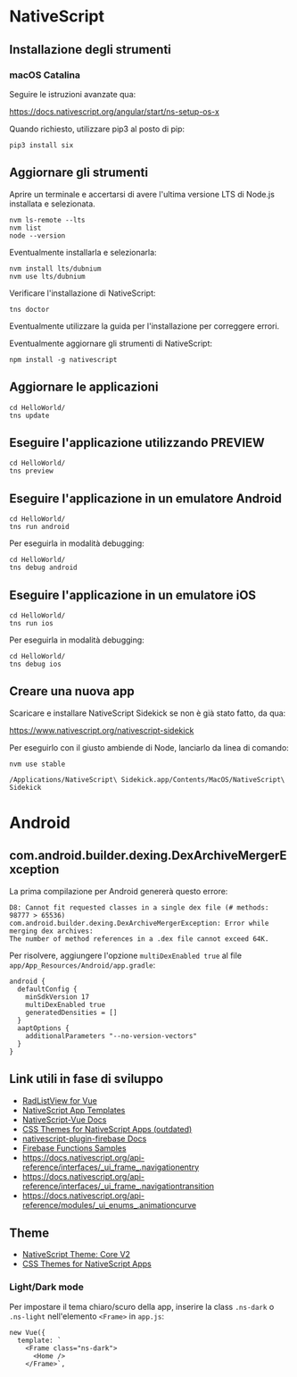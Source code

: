 # NativeScript

## Installazione degli strumenti

### macOS Catalina

Seguire le istruzioni avanzate qua:

https://docs.nativescript.org/angular/start/ns-setup-os-x

Quando richiesto, utilizzare pip3 al posto di pip:

```
pip3 install six
```

## Aggiornare gli strumenti

Aprire un terminale e accertarsi di avere l'ultima versione LTS di Node.js installata e selezionata.

```
nvm ls-remote --lts
nvm list
node --version
```

Eventualmente installarla e selezionarla:

```
nvm install lts/dubnium
nvm use lts/dubnium
```

Verificare l'installazione di NativeScript:
```
tns doctor
```

Eventualmente utilizzare la guida per l'installazione per correggere errori.

Eventualmente aggiornare gli strumenti di NativeScript:
```
npm install -g nativescript
```

## Aggiornare le applicazioni

```
cd HelloWorld/
tns update
```

## Eseguire l'applicazione utilizzando PREVIEW

```
cd HelloWorld/
tns preview
```

## Eseguire l'applicazione in un emulatore Android

```
cd HelloWorld/
tns run android
```

Per eseguirla in modalità debugging:

```
cd HelloWorld/
tns debug android
```

## Eseguire l'applicazione in un emulatore iOS

```
cd HelloWorld/
tns run ios
```

Per eseguirla in modalità debugging:

```
cd HelloWorld/
tns debug ios
```

## Creare una nuova app

Scaricare e installare NativeScript Sidekick se non è già stato fatto, da qua:

https://www.nativescript.org/nativescript-sidekick

Per eseguirlo con il giusto ambiende di Node, lanciarlo da linea di comando:

```
nvm use stable

/Applications/NativeScript\ Sidekick.app/Contents/MacOS/NativeScript\ Sidekick
```

# Android

## com.android.builder.dexing.DexArchiveMergerException

La prima compilazione per Android genererà questo errore:

```
D8: Cannot fit requested classes in a single dex file (# methods: 98777 > 65536)
com.android.builder.dexing.DexArchiveMergerException: Error while merging dex archives: 
The number of method references in a .dex file cannot exceed 64K.
```

Per risolvere, aggiungere l'opzione `multiDexEnabled true` al file `app/App_Resources/Android/app.gradle`:

```
android {
  defaultConfig {
    minSdkVersion 17
    multiDexEnabled true
    generatedDensities = []
  }
  aaptOptions {
    additionalParameters "--no-version-vectors"
  }
}
```

## Link utili in fase di sviluppo

- [RadListView for Vue](https://docs.nativescript.org/vuejs/ns-ui/ListView/overview)
- [NativeScript App Templates](https://github.com/NativeScript/nativescript-app-templates)
- [NativeScript-Vue Docs](https://nativescript-vue.org/en/docs/introduction/)
- [CSS Themes for NativeScript Apps (outdated)](https://docs.nativescript.org/ui/theme)
- [nativescript-plugin-firebase Docs](https://github.com/EddyVerbruggen/nativescript-plugin-firebase/tree/master/docs)
- [Firebase Functions Samples](https://github.com/firebase/functions-samples)
- https://docs.nativescript.org/api-reference/interfaces/_ui_frame_.navigationentry
- https://docs.nativescript.org/api-reference/interfaces/_ui_frame_.navigationtransition
- https://docs.nativescript.org/api-reference/modules/_ui_enums_.animationcurve

## Theme

- [NativeScript Theme: Core V2](https://github.com/NativeScript/theme)
- [CSS Themes for NativeScript Apps](https://docs.nativescript.org/ui/theme)

### Light/Dark mode

Per impostare il tema chiaro/scuro della app, inserire la class `.ns-dark` o `.ns-light` nell'elemento `<Frame>` in `app.js`:

```
new Vue({
  template: `
    <Frame class="ns-dark">
      <Home />
    </Frame>`,
```

